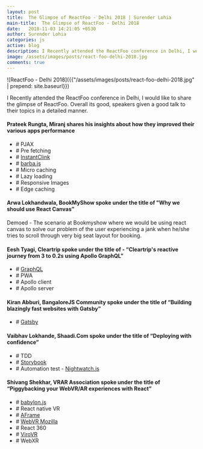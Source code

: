 ```yaml
---
layout: post
title:  The Glimpse of ReactFoo - Delhi 2018 | Surender Lohia
main-title:  The Glimpse of ReactFoo - Delhi 2018
date:   2018-11-03 14:21:05 +0530
author: Surender Lohia
categories: js
active: blog
description: I Recently attended the ReactFoo conference in Delhi, I would like to share the glimpse of ReactFoo. 
image: /assets/images/posts/react-foo-delhi-2018.jpg
comments: true
---
```


![ReactFoo - Delhi 2018]({{"/assets/images/posts/react-foo-delhi-2018.jpg" | prepend: site.baseurl}})

<p class="post-section"> 
  I Recently attended the ReactFoo conference in Delhi, I would like to share the glimpse of ReactFoo. Overall its good, speakers given a good talk to their topics in a detailed manner.
</p>


<div class="post-section"> 
  <h4>Prateek Rungta, Miranj shares his insights about how they improved their various apps performance</h4>
  <ul>
    <li># PJAX</li>
    <li># Pre fetching</li>
    <li># <a target="_blank" href="http://instantclick.io/" rel="noopener noreferrer">InstantClink</a></li> 
    <li># <a target="_blank" href="http://barbajs.org/how-it-works.html" rel="noopener noreferrer">barba.js</a></li>
    <li># Micro caching</li>
    <li># Lazy loading</li>
    <li># Responsive Images</li>
    <li># Edge caching</li>
  </ul>
</div>

<div class="post-section"> 
  <h4>Arwa Lokhandwala, BookMyShow spoke under the title of "Why we should use React Canvas”</h4>
  <p>Demoed - The scenario at Bookmyshow where we would be using react canvas to solve our problem of the user experiencing a jank when he/she tries to scroll through very big seat layout for booking.</p>
</div>

<div class="post-section">
  <h4>Eesh Tyagi, Cleartrip spoke under the title of - “Cleartrip's reactive journey from 3 to 0.2s using Apollo GraphQL”</h4>
  <ul>
    <li># <a target="_blank" href="https://graphql.org/" rel="noopener noreferrer">GraphQL</a></li>
    <li># PWA</li>
    <li># Apollo client</li>
    <li># Apollo server</li>
  </ul>
</div>

<div class="post-section">
  <h4>Kiran Abburi, BangaloreJS Community spoke under the title of “Building blazingly fast websites with Gatsby”</h4>
  <ul>
    <li># <a target="_blank" href="https://www.gatsbyjs.org/" rel="noopener noreferrer">Gatsby</a></li>
  </ul>
</div>

<div class="post-section">
  <h4>Vaibhav Lokhande, Shaadi.Com spoke under the title of “Deploying with confidence”</h4>
  <ul>
    <li># TDD</li>
    <li># <a target="_blank" href="https://storybook.js.org/" rel="noopener noreferrer">Storybook</a></li>
    <li># Automation test - <a target="_blank" href="http://nightwatchjs.org/" rel="noopener noreferrer">Nightwatch.js</a></li>
  </ul>
</div>

<div class="post-section">
  <h4>Shivang Shekhar, VRAR Association spoke under the title of “Piggybacking your WebVR/AR experiences with React”</h4>
  <ul>
    <li># <a target="_blank" href="https://www.babylonjs.com/" rel="noopener noreferrer">babylon.js</a></li>
    <li># React native VR</li>
    <li># <a target="_blank" href="https://aframe.io/" rel="noopener noreferrer">AFrame</a></li>
    <li># <a target="_blank" href="https://mixedreality.mozilla.org/" rel="noopener noreferrer">WebVR Mozilla</a></li>
    <li># React 360</li>
    <li># <a target="_blank" href="https://viromedia.com/virovr/" rel="noopener noreferrer">ViroVR</a></li>
    <li># WebXR</li>
  </ul>
</div>




